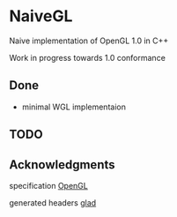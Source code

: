 # NaiveGL

Naive implementation of OpenGL 1.0 in C++

Work in progress towards 1.0 conformance

## Done

* minimal WGL implementaion

## TODO



## Acknowledgments

specification [OpenGL](https://registry.khronos.org/OpenGL/specs/gl/glspec10.pdf)

generated headers [glad](https://github.com/Dav1dde/glad)

